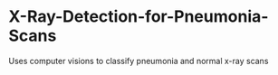 # X-Ray-Detection-for-Pneumonia-Scans
Uses computer visions to classify pneumonia and normal x-ray scans
